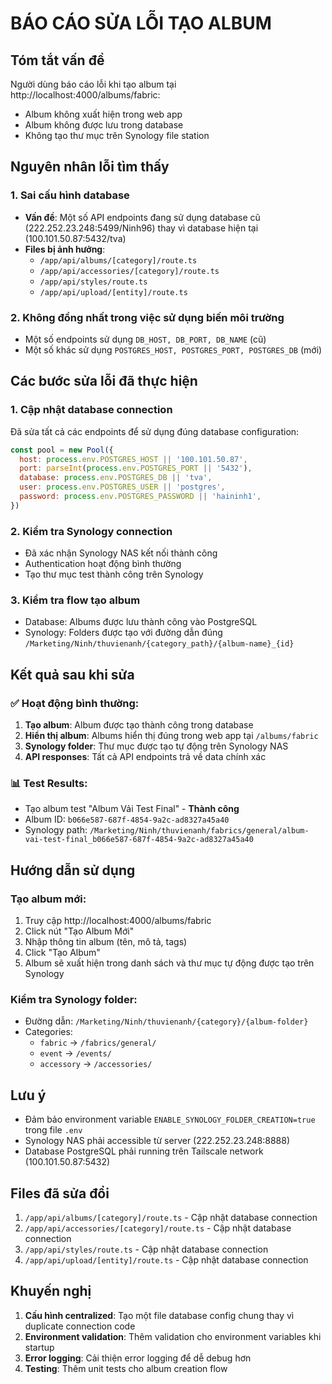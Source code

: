 # BÁO CÁO SỬA LỖI TẠO ALBUM

## Tóm tắt vấn đề
Người dùng báo cáo lỗi khi tạo album tại http://localhost:4000/albums/fabric:
- Album không xuất hiện trong web app
- Album không được lưu trong database
- Không tạo thư mục trên Synology file station

## Nguyên nhân lỗi tìm thấy

### 1. Sai cấu hình database
- **Vấn đề**: Một số API endpoints đang sử dụng database cũ (222.252.23.248:5499/Ninh96) thay vì database hiện tại (100.101.50.87:5432/tva)
- **Files bị ảnh hưởng**:
  - `/app/api/albums/[category]/route.ts`
  - `/app/api/accessories/[category]/route.ts`
  - `/app/api/styles/route.ts`
  - `/app/api/upload/[entity]/route.ts`

### 2. Không đồng nhất trong việc sử dụng biến môi trường
- Một số endpoints sử dụng `DB_HOST, DB_PORT, DB_NAME` (cũ)
- Một số khác sử dụng `POSTGRES_HOST, POSTGRES_PORT, POSTGRES_DB` (mới)

## Các bước sửa lỗi đã thực hiện

### 1. Cập nhật database connection
Đã sửa tất cả các endpoints để sử dụng đúng database configuration:

```javascript
const pool = new Pool({
  host: process.env.POSTGRES_HOST || '100.101.50.87',
  port: parseInt(process.env.POSTGRES_PORT || '5432'),
  database: process.env.POSTGRES_DB || 'tva',
  user: process.env.POSTGRES_USER || 'postgres',
  password: process.env.POSTGRES_PASSWORD || 'haininh1',
})
```

### 2. Kiểm tra Synology connection
- Đã xác nhận Synology NAS kết nối thành công
- Authentication hoạt động bình thường
- Tạo thư mục test thành công trên Synology

### 3. Kiểm tra flow tạo album
- Database: Albums được lưu thành công vào PostgreSQL
- Synology: Folders được tạo với đường dẫn đúng `/Marketing/Ninh/thuvienanh/{category_path}/{album-name}_{id}`

## Kết quả sau khi sửa

### ✅ Hoạt động bình thường:
1. **Tạo album**: Album được tạo thành công trong database
2. **Hiển thị album**: Albums hiển thị đúng trong web app tại `/albums/fabric`
3. **Synology folder**: Thư mục được tạo tự động trên Synology NAS
4. **API responses**: Tất cả API endpoints trả về data chính xác

### 📊 Test Results:
- Tạo album test "Album Vải Test Final" - **Thành công**
- Album ID: `b066e587-687f-4854-9a2c-ad8327a45a40`
- Synology path: `/Marketing/Ninh/thuvienanh/fabrics/general/album-vai-test-final_b066e587-687f-4854-9a2c-ad8327a45a40`

## Hướng dẫn sử dụng

### Tạo album mới:
1. Truy cập http://localhost:4000/albums/fabric
2. Click nút "Tạo Album Mới"
3. Nhập thông tin album (tên, mô tả, tags)
4. Click "Tạo Album"
5. Album sẽ xuất hiện trong danh sách và thư mục tự động được tạo trên Synology

### Kiểm tra Synology folder:
- Đường dẫn: `/Marketing/Ninh/thuvienanh/{category}/{album-folder}`
- Categories: 
  - `fabric` → `/fabrics/general/`
  - `event` → `/events/`
  - `accessory` → `/accessories/`

## Lưu ý
- Đảm bảo environment variable `ENABLE_SYNOLOGY_FOLDER_CREATION=true` trong file `.env`
- Synology NAS phải accessible từ server (222.252.23.248:8888)
- Database PostgreSQL phải running trên Tailscale network (100.101.50.87:5432)

## Files đã sửa đổi
1. `/app/api/albums/[category]/route.ts` - Cập nhật database connection
2. `/app/api/accessories/[category]/route.ts` - Cập nhật database connection
3. `/app/api/styles/route.ts` - Cập nhật database connection
4. `/app/api/upload/[entity]/route.ts` - Cập nhật database connection

## Khuyến nghị
1. **Cấu hình centralized**: Tạo một file database config chung thay vì duplicate connection code
2. **Environment validation**: Thêm validation cho environment variables khi startup
3. **Error logging**: Cải thiện error logging để dễ debug hơn
4. **Testing**: Thêm unit tests cho album creation flow

